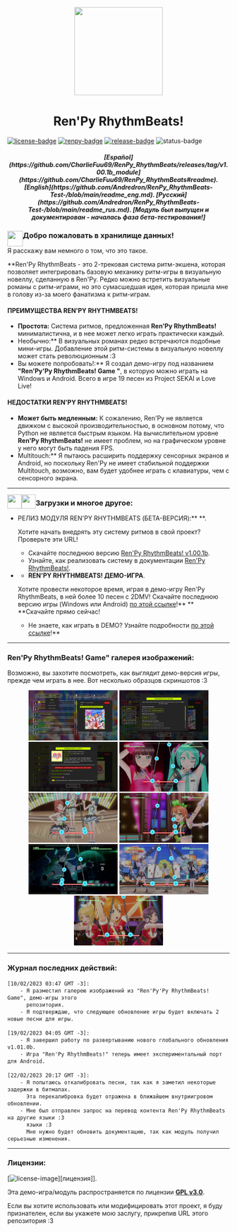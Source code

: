 [license]: https://www.gnu.org/licenses/gpl-3.0
[renpy]: https://renpy.org/
[release]: https://github.com/CharlieFuu69/RenPy_RhythmBeats/releases

[renpy-badge]: https://img.shields.io/badge/Ren'Py-v7.4.11-red?style=for-the-badge&logo=python
[license-badge]: https://img.shields.io/badge/License-GPLv3-blue.svg?style=for-the-badge
[license-image]: https://www.gnu.org/graphics/gplv3-with-text-136x68.png
[status-badge]: https://img.shields.io/badge/Status-Beta-000077?style=for-the-badge
[release-badge]: https://img.shields.io/github/v/release/CharlieFuu69/RenPy_RhythmBeats?style=for-the-badge&logo=github


<p align="center">
  <img width="200" height="200" src="https://user-images.githubusercontent.com/77955772/208582867-fe267999-3f6c-448f-ae78-26b14ced10ac.png">
</p>

<h1 align = "center"> Ren'Py RhythmBeats! </h1>

[![license-badge]][license] [![renpy-badge]][renpy] [![release-badge]][release] ![status-badge]

<h5 align = "center">
  [Español](https://github.com/CharlieFuu69/RenPy_RhythmBeats/releases/tag/v1.00.1b_module](https://github.com/CharlieFuu69/RenPy_RhythmBeats#readme).
  [English](https://github.com/Andredron/RenPy_RhythmBeats-Test-/blob/main/readme_eng.md).
  [Русский](https://github.com/Andredron/RenPy_RhythmBeats-Test-/blob/main/readme_rus.md).
    <i>[Модуль был выпущен и документирован - началась фаза бета-тестирования!]</i>
</h5>

<p>
  <img align="left" width="35" height="35" src="https://user-images.githubusercontent.com/77955772/195962734-6a3e86be-c5c5-475f-8980-815819b07dfa.png"/>
  <h3> Добро пожаловать в хранилище данных!</h3>
</p>

Я расскажу вам немного о том, что это такое.

**Ren'Py RhythmBeats - это 2-трековая система ритм-экшена, которая позволяет интегрировать базовую механику ритм-игры в визуальную новеллу, сделанную в Ren'Py. Редко можно встретить визуальные романы с ритм-играми, но это сумасшедшая идея, которая пришла мне в голову из-за моего фанатизма к ритм-играм.

#### ПРЕИМУЩЕСТВА REN'PY RHYTHMBEATS!

* **Простота:** Система ритмов, предложенная **Ren'Py RhythmBeats!** минималистична, и в нее может легко играть практически каждый.
* Необычно:** В визуальных романах редко встречаются подобные мини-игры. Добавление этой ритм-системы в визуальную новеллу может стать революционным :3
* Вы можете попробовать!:** Я создал демо-игру под названием **"Ren'Py'Py RhythmBeats! Game "**, в которую можно играть на Windows и Android. Всего в игре 19 песен из Project SEKAI и Love Live!

#### НЕДОСТАТКИ REN'PY RHYTHMBEATS!

* **Может быть медленным:** К сожалению, Ren'Py не является движком с высокой производительностью, в основном потому, что Python не является быстрым языком. На вычислительном уровне **Ren'Py RhythmBeats!** не имеет проблем, но на графическом уровне у него могут быть падения FPS.
* Multitouch:** Я пытаюсь расширить поддержку сенсорных экранов и Android, но поскольку Ren'Py не имеет стабильной поддержки Multitouch, возможно, вам будет удобнее играть с клавиатуры, чем с сенсорного экрана.

---

<p align="left">
  <img align="left" width="32" height="32" src="https://user-images.githubusercontent.com/77955772/219849900-522f35c1-ff4e-4a91-b865-6bf8ca0ed1ea.png"/>
  <img align="left" width="32" height="32" src="https://user-images.githubusercontent.com/77955772/219849896-840fd10f-1b21-40ec-a416-2e20a1378233.png"/>
  <h3> Загрузки и многое другое: </h3>
</p>

* РЕЛИЗ МОДУЛЯ REN'PY RHYTHMBEATS (БЕТА-ВЕРСИЯ):** **.

  Хотите начать внедрять эту систему ритмов в свой проект? Проверьте эти URL!
  * Скачайте последнюю версию [Ren'Py RhythmBeats! v1.00.1b](https://github.com/CharlieFuu69/RenPy_RhythmBeats/releases/tag/v1.00.1b_module).
  * Узнайте, как реализовать систему в документации [Ren'Py RhythmBeats!](https://github.com/CharlieFuu69/RenPy_RhythmBeats/blob/main/docs/doc_mainpage.md).
  
* * **REN'PY RHYTHMBEATS! ДЕМО-ИГРА**.

  Хотите провести некоторое время, играя в демо-игру Ren'Py RhythmBeats, в ней более 10 песен с 2DMV!
  Скачайте последнюю версию игры (Windows или Android) [по этой ссылке](https://github.com/CharlieFuu69/RenPy_RhythmBeats/releases/latest)!** ** **Скачайте прямо сейчас!
  * Не знаете, как играть в DEMO? Узнайте подробности [по этой ссылке](DETAILS_DEMO.md)!**

---
### Ren'Py RhythmBeats! Game" галерея изображений:

Возможно, вы захотите посмотреть, как выглядит демо-версия игры, прежде чем играть в нее. Вот несколько образцов скриншотов :3

<p align="center">
  <img width="40%" height="40%" src="src/screenshots/screenshot0003.png"/>
  <img width="40%" height="40%" src="src/screenshots/screenshot0004.png"/>
  <br>
  <img width="40%" height="40%" src="src/screenshots/screenshot0002.png"/>
  <img width="40%" height="40%" src="src/screenshots/screenshot0006.png"/>
  <br>
  <img width="40%" height="40%" src="src/screenshots/screenshot0007.png"/>
  <img width="40%" height="40%" src="src/screenshots/screenshot0009.png"/>
  <br>
  <img width="40%" height="40%" src="src/screenshots/screenshot0011.png"/>
  <img width="40%" height="40%" src="src/screenshots/screenshot0012.png"/>
  <br>
  <img width="40%" height="40%" src="src/screenshots/screenshot0013.png"/>
  
</p>

---

### Журнал последних действий:
```   
[10/02/2023 03:47 GMT -3]:
    - Я разместил галерею изображений из "Ren'Py'Py RhythmBeats! Game", демо-игры этого
      репозитория.
    - Я подтверждаю, что следующее обновление игры будет включать 2 новые песни для игры.
    
[19/02/2023 04:05 GMT -3]:
    - Я завершил работу по развертыванию нового глобального обновления v1.01.0b.
    - Игра "Ren'Py RhythmBeats!" теперь имеет экспериментальный порт для Android.
    
[22/02/2023 20:17 GMT -3]:
    - Я попытаюсь откалибровать песни, так как я заметил некоторые задержки в битмапах.
      Эта перекалибровка будет отражена в ближайшем внутриигровом обновлении.
    - Мне был отправлен запрос на перевод контента Ren'Py RhythmBeats на другие языки :3
      языки :3
      Мне нужно будет обновить документацию, так как модуль получил серьезные изменения.
```

---
### Лицензии:
[![license-image]][лицензия]].

Эта демо-игра/модуль распространяется по лицензии **[GPL v3.0](https://www.gnu.org/licenses/gpl-3.0)**.

Если вы хотите использовать или модифицировать этот проект, я буду признателен, если вы укажете мою заслугу, прикрепив URL этого репозитория :3

